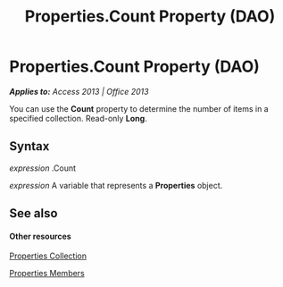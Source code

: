 ﻿---
title: Properties.Count Property (DAO)
TOCTitle: Count Property
ms:assetid: 2aa1ea3c-f1c7-3450-8da6-8323a0509859
ms:mtpsurl: https://msdn.microsoft.com/en-us/library/Ff192069(v=office.15)
ms:contentKeyID: 48543913
ms.date: 09/18/2015
mtps_version: v=office.15
f1_keywords:
- vbaac10.chm10050
f1_categories:
- Office.Version=v15
---

# Properties.Count Property (DAO)


_**Applies to:** Access 2013 | Office 2013_

You can use the **Count** property to determine the number of items in a specified collection. Read-only **Long**.

## Syntax

*expression* .Count

*expression* A variable that represents a **Properties** object.

## See also

#### Other resources

[Properties Collection](https://msdn.microsoft.com/en-us/library/ff196448\(v=office.15\))

[Properties Members](https://msdn.microsoft.com/en-us/library/ff836991\(v=office.15\))

